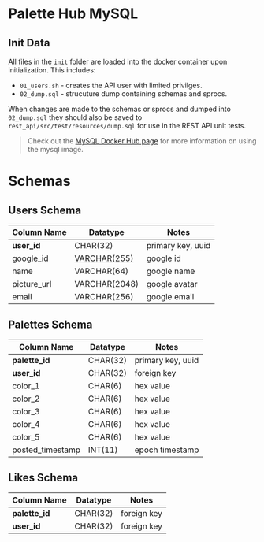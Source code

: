 # **Palette Hub MySQL**

## Init Data

All files in the `init` folder are loaded into the docker container upon initialization. This includes:

- `01_users.sh` - creates the API user with limited privilges.
- `02_dump.sql` - strucuture dump containing schemas and sprocs.

When changes are made to the schemas or sprocs and dumped into `02_dump.sql` they should also be saved to `rest_api/src/test/resources/dump.sql` for use in the REST API unit tests.

> Check out the [MySQL Docker Hub page](https://hub.docker.com/_/mysql/) for more information on using the mysql image.

# Schemas

## Users Schema

| Column Name | Datatype          | Notes             |
| ----------- | --------          | -----             |
| **user_id** | CHAR(32)          | primary key, uuid |
| google_id   | [VARCHAR(255)][1] | google id         |
| name        | VARCHAR(64)       | google name       |
| picture_url | VARCHAR(2048)     | google avatar     |
| email       | VARCHAR(256)      | google email      |


## Palettes Schema

| Column Name      | Datatype     | Notes             |
| -----------      | --------     | -----             |
| **palette_id**   | CHAR(32)     | primary key, uuid |
| **user_id**      | CHAR(32)     | foreign key       |
| color_1          | CHAR(6)      | hex value         |
| color_2          | CHAR(6)      | hex value         |
| color_3          | CHAR(6)      | hex value         |
| color_4          | CHAR(6)      | hex value         |
| color_5          | CHAR(6)      | hex value         |
| posted_timestamp | INT(11)      | epoch timestamp   |

## Likes Schema

| Column Name    | Datatype     | Notes       |
| -----------    | --------     | -----       |
| **palette_id** | CHAR(32)     | foreign key |
| **user_id**    | CHAR(32)     | foreign key |

[1]: https://developers.google.com/identity/openid-connect/openid-connect#an-id-tokens-payload
